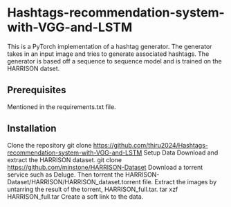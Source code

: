 # Hashtags-recommendation-system-with-VGG-and-LSTM

This is a PyTorch implementation of a hashtag generator. The generator takes in an input image and tries to generate associated hashtags. The generator is based off a sequence to sequence model and is trained on the HARRISON datset.

## Prerequisites
Mentioned in the requirements.txt file.
## Installation
Clone the repository
git clone https://github.com/thiru2024/Hashtags-recommendation-system-with-VGG-and-LSTM
Setup Data
Download and extract the HARRISON dataset.
git clone https://github.com/minstone/HARRISON-Dataset
Download a torrent service such as Deluge. Then torrent the HARRISON-Dataset/HARRISON/HARRISON_dataset.torrent file.
Extract the images by untarring the result of the torrent, HARRISON_full.tar.
tar xzf HARRISON_full.tar
Create a soft link to the data.
